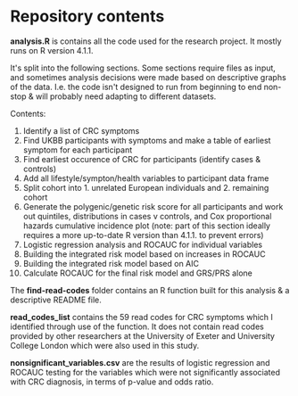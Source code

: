 # Repository contents
<b>analysis.R</b> is contains all the code used for the research project. It mostly runs on R version 4.1.1.

It's split into the following sections. Some sections require files as input, and sometimes analysis decisions were made based on descriptive graphs of the data. I.e. the code isn't designed to run from beginning to end non-stop & will probably need adapting to different datasets.

Contents:
1. Identify a list of CRC symptoms
2. Find UKBB participants with symptoms and make a table of earliest symptom for each participant
3. Find earliest occurence of CRC for participants (identify cases & controls)
4. Add all lifestyle/sympton/health variables to participant data frame
5. Split cohort into 1. unrelated European individuals and 2. remaining cohort
6. Generate the polygenic/genetic risk score for all participants and work out quintiles, distributions in cases v controls, and Cox proportional hazards cumulative incidence plot (note: part of this section ideally requires a more up-to-date R version than 4.1.1. to prevent errors)
7. Logistic regression analysis and ROCAUC for individual variables
8. Building the integrated risk model based on increases in ROCAUC
9. Building the integrated risk model based on AIC
10. Calculate ROCAUC for the final risk model and GRS/PRS alone

The <b>find-read-codes</b> folder contains an R function built for this analysis & a descriptive README file.

<b>read_codes_list</b> contains the 59 read codes for CRC symptoms which I identified through use of the function. It does not contain read codes provided by other researchers at the University of Exeter and University College London which were also used in this study.

<b>nonsignificant_variables.csv</b> are the results of logistic regression and ROCAUC testing for the variables which were not significantly associated with CRC diagnosis, in terms of p-value and odds ratio.
